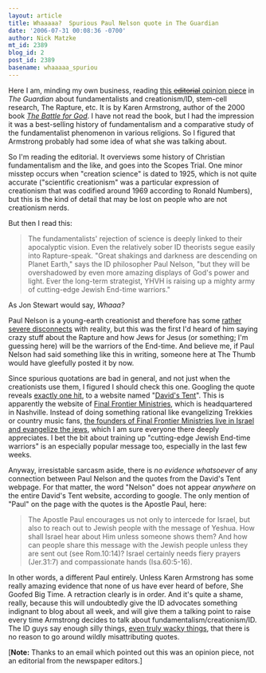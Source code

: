 ```yaml
---
layout: article
title: Whaaaaa?  Spurious Paul Nelson quote in The Guardian
date: '2006-07-31 00:08:36 -0700'
author: Nick Matzke
mt_id: 2389
blog_id: 2
post_id: 2389
basename: whaaaaa_spuriou
---
```

Here I am, minding my own business, reading [this ~~editorial~~ opinion piece](http://www.guardian.co.uk/commentisfree/story/0,,1833810,00.html) in _The Guardian_ about fundamentalists and creationism/ID, stem-cell research, The Rapture, etc.  It is by Karen Armstrong, author of the 2000 book [_The Battle for God_](http://www.amazon.com/gp/product/0679435972/ref=ed_oe_h/102-8384414-7214520?ie=UTF8).  I have not read the book, but I had the impression it was a best-selling history of fundamentalism and a comparative study of the fundamentalist phenomenon in various religions.  So I figured that Armstrong probably had some idea of what she was talking about.

So I'm reading the editorial.  It overviews some history of Christian fundamentalism and the like, and goes into the Scopes Trial.  One minor misstep occurs when "creation science" is dated to 1925, which is not quite accurate ("scientific creationism" was a particular expression of creationism that was codified around 1969 according to Ronald Numbers), but this is the kind of detail that may be lost on people who are not creationism nerds.

But then I read this:

> The fundamentalists' rejection of science is deeply linked to their apocalyptic vision. Even the relatively sober ID theorists segue easily into Rapture-speak. "Great shakings and darkness are descending on Planet Earth," says the ID philosopher Paul Nelson, "but they will be overshadowed by even more amazing displays of God's power and light. Ever the long-term strategist, YHVH is raising up a mighty army of cutting-edge Jewish End-time warriors."

As Jon Stewart would say, _Whaaa?_

Paul Nelson is a young-earth creationist and therefore has some [rather severe disconnects](http://www.amazon.com/gp/product/0310220173/) with reality, but this was the first I'd heard of him saying crazy stuff about the Rapture and how Jews for Jesus (or something; I'm guessing here) will be the warriors of the End-time.  And believe me, if Paul Nelson had said something like this in writing, someone here at The Thumb would have gleefully posted it by now.

Since spurious quotations are bad in general, and not just when the creationists use them, I figured I should check this one.  Googling the quote reveals [exactly one hit](http://www.davidstent.org/vision.htm), to a website named "[David's Tent](http://www.google.com/search?sourceid=mozclient&amp;ie=utf-8&amp;oe=utf-8&amp;q=%22amazing+displays+of+God&apos;s+power+and+light%22)".  This is apparently the website of [Final Frontier Ministries](http://www.davidstent.org/), which is headquartered in Nashville.  Instead of doing something rational like evangelizing Trekkies or country music fans, [the founders of Final Frontier Ministries live in Israel and evangelize the jews](http://www.davidstent.org/bio2002.htm), which  I am sure everyone there deeply appreciates.  I bet the bit about training up "cutting-edge Jewish End-time warriors" is an especially popular message too, especially in the last few weeks.

Anyway, irresistable sarcasm aside, there is _no evidence whatsoever_ of any connection between Paul Nelson and the quotes from the David's Tent webpage.  For that matter, the word "Nelson" does not appear _anywhere_ on the entire David's Tent website, according to google.  The only mention of "Paul" on the page with the quotes is the Apostle Paul, here:

> The Apostle Paul encourages us not only to intercede for Israel, but also to reach out to Jewish people with the message of Yeshua.  How shall Israel hear about Him unless someone shows them?  And how can people share this message with the Jewish people unless they are sent out (see Rom.10:14)?  Israel certainly needs fiery prayers (Jer.31:7) and compassionate hands (Isa.60:5-16).

In other words, a different Paul entirely.  Unless Karen Armstrong has some really amazing evidence that none of us have ever heard of before, She Goofed Big Time.  A retraction clearly is in order.  And it's quite a shame, really, because this will undoubtedly give the ID advocates something indignant to blog about all week, and will give them a talking point to raise every time Armstrong decides to talk about fundamentalism/creationism/ID.  The ID guys say enough silly things, [even truly wacky things](/archives/2006/03/finally-someone.html), that there is no reason to go around wildly misattributing quotes.

\[**Note:** Thanks to an email which pointed out this was an opinion piece, not an editorial from the newspaper editors.\]
